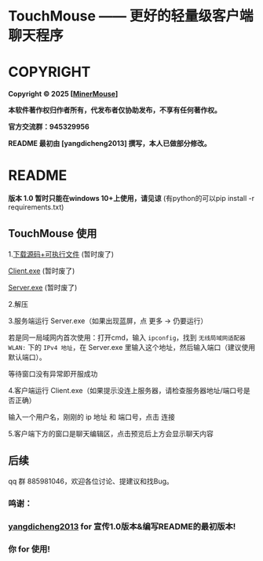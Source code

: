 # TouchMouse —— 更好的轻量级客户端聊天程序

# COPYRIGHT

**Copyright © 2025 [[MinerMouse](https://www.luogu.com.cn/user/1203704)]**

**本软件著作权归作者所有，代发布者仅协助发布，不享有任何著作权。**

**官方交流群：945329956**

**README 最初由 [yangdicheng2013] 撰写，本人已做部分修改。**

# README 
**版本 1.0 暂时只能在windows 10+上使用，请见谅**
(有python的可以pip install -r requirements.txt)

## TouchMouse 使用

1.[下载源码+可执行文件]()   (暂时废了)

[Client.exe]()   (暂时废了)

[Server.exe]()   (暂时废了)

2.解压

3.服务端运行 Server.exe（如果出现蓝屏，点 更多 -> 仍要运行）

若是同一局域网内首次使用：打开cmd，输入 `ipconfig`，找到 `无线局域网适配器 WLAN:` 下的 `IPv4 地址`，在 Server.exe 里输入这个地址，然后输入端口（建议使用默认端口）。

等待窗口没有异常即开服成功

4.客户端运行 Client.exe（如果提示没连上服务器，请检查服务器地址/端口号是否正确）

输入一个用户名，刚刚的 ip 地址 和 端口号，点击 连接

5.客户端下方的窗口是聊天编辑区，点击预览后上方会显示聊天内容

## 后续

qq 群 885981046，欢迎各位讨论、提建议和找Bug。

### 鸣谢：

### [yangdicheng2013](https://www.luogu.com.cn/user/1268479) for 宣传1.0版本&编写README的最初版本!

### 你 for 使用!
